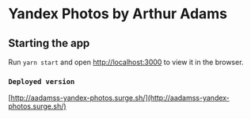 # Yandex Photos by Arthur Adams

## Starting the app

Run `yarn start` and open [http://localhost:3000](http://localhost:3000) to view it in the browser.

### `Deployed version`

[http://aadamss-yandex-photos.surge.sh/](http://aadamss-yandex-photos.surge.sh/)
